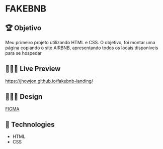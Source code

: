 # FAKEBNB

## 🏆 Objetivo

<p> Meu primeiro projeto utilizando HTML e CSS. O objetivo, foi montar uma página copiando o site AIRBNB, apresentando todos os locais disponíveis para se hospedar</p>

## 🧑🏻‍💻 Live Preview

https://jhowjon.github.io/fakebnb-landing/

## 👨🏻‍🎨 Design

[FIGMA](https://www.figma.com/file/8JwgN6Ggh1NI7F3ZkwzJZH/Mentoria-Frontend?node-id=826:0)

## 👾 Technologies

- HTML
- CSS
